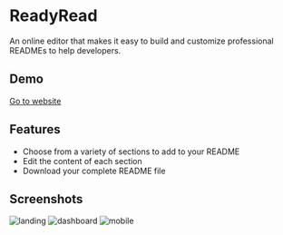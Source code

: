 
# ReadyRead

An online editor that makes it easy to build and customize professional READMEs to help developers.

## Demo

[Go to website](https://readyread.netlify.app/)

## Features

- Choose from a variety of sections to add to your README
- Edit the content of each section
- Download your complete README file

## Screenshots

![landing](https://github.com/user-attachments/assets/d7055e4c-ebc5-48c0-b811-7595efd1119a)
![dashboard](https://github.com/user-attachments/assets/9604f4cf-2ec2-4cca-854b-7a0cfb2a5e77)
![mobile](https://github.com/user-attachments/assets/b83f9f68-ca75-4976-b21a-7ddb69f08453)






